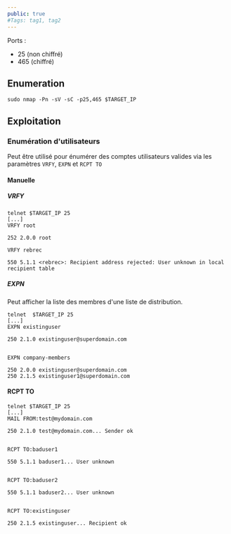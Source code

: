 ```yaml
---
public: true 
#Tags: tag1, tag2
---
```

Ports : 
- 25 (non chiffré)
- 465 (chiffré)

## Enumeration

```
sudo nmap -Pn -sV -sC -p25,465 $TARGET_IP
```

## Exploitation

### Enumération d'utilisateurs

Peut être utilisé pour énumérer des comptes utilisateurs valides via les paramètres `VRFY`, `EXPN` et `RCPT TO` 

#### Manuelle

##### VRFY

```
telnet $TARGET_IP 25
[...]
VRFY root

252 2.0.0 root

VRFY rebrec

550 5.1.1 <rebrec>: Recipient address rejected: User unknown in local recipient table
```

##### EXPN

Peut afficher la liste des membres d'une liste de distribution.

```
telnet  $TARGET_IP 25
[...]
EXPN existinguser

250 2.1.0 existinguser@superdomain.com


EXPN company-members

250 2.0.0 existinguser@superdomain.com
250 2.1.5 existinguser1@superdomain.com
```

#### RCPT TO

```
telnet $TARGET_IP 25
[...]
MAIL FROM:test@mydomain.com

250 2.1.0 test@mydomain.com... Sender ok


RCPT TO:baduser1

550 5.1.1 baduser1... User unknown


RCPT TO:baduser2

550 5.1.1 baduser2... User unknown


RCPT TO:existinguser

250 2.1.5 existinguser... Recipient ok
```